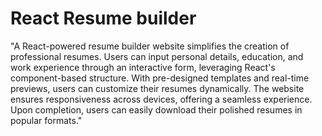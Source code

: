 <h1>React Resume builder</h1>

<p>"A React-powered resume builder website simplifies the creation of professional resumes. Users can input personal details, education, and work experience through an interactive form, leveraging React's component-based structure. With pre-designed templates and real-time previews, users can customize their resumes dynamically. The website ensures responsiveness across devices, offering a seamless experience. Upon completion, users can easily download their polished resumes in popular formats."</p>
